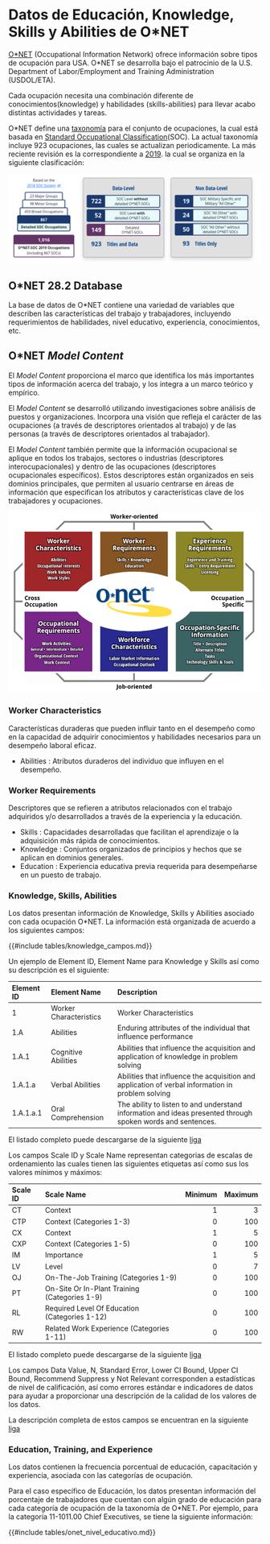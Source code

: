 # Datos de Educación, Knowledge, Skills y Abilities de O*NET 

[O*NET](https://www.onetcenter.org/overview.html) (Occupational Information Network) ofrece información sobre tipos de ocupación para USA. O*NET se desarrolla bajo el patrocinio de la U.S. Department of Labor/Employment and Training Administration (USDOL/ETA).

Cada ocupación necesita una combinación diferente de conocimientos(knowledge) y habilidades (skills-abilities) para llevar acabo distintas actividades y tareas.

O*NET define una [taxonomía](https://www.onetcenter.org/taxonomy.html) para el conjunto de ocupaciones, la cual está basada en [Standard Occupational Classification](https://www.onetcenter.org/taxonomy.html)(SOC). La actual taxonomía incluye 923 ocupaciones, las cuales se actualizan periodicamente. La más reciente revisión es la correspondiente a [2019](https://www.onetcenter.org/taxonomy/2019/list.html). la cual se organiza en la siguiente clasificación:

<p><img src="images/onet_taxonomia.png" alt="Redes" /></p>

## O*NET 28.2 Database

La base de datos de O*NET contiene una variedad de variables que describen las características del trabajo y trabajadores, incluyendo requerimientos de habilidades, nivel educativo, experiencia, conocimientos, etc.

## O*NET *Model Content*

El *Model Content* proporciona el marco que identifica los más importantes tipos de información acerca del trabajo, y los integra a un marco teórico y empírico. 

El *Model Content* se desarrolló utilizando investigaciones sobre análisis de puestos y organizaciones. Incorpora una visión que refleja el carácter de las ocupaciones (a través de descriptores orientados al trabajo) y de las personas (a través de descriptores orientados al trabajador).

El *Model Content* también permite que la información ocupacional se aplique en todos los trabajos, sectores o industrias (descriptores interocupacionales) y dentro de las ocupaciones (descriptores ocupacionales específicos). Estos descriptores están organizados en seis dominios principales, que permiten al usuario centrarse en áreas de información que especifican los atributos y características clave de los trabajadores y ocupaciones.

<p><img src="images/model_content.png" alt="Redes" /></p>


### Worker Characteristics

Características duraderas que pueden influir tanto en el desempeño como en la capacidad de adquirir conocimientos y habilidades necesarios para un desempeño laboral eficaz.

* Abilities : Atributos duraderos del individuo que influyen en el desempeño.

### Worker Requirements

Descriptores que se refieren a atributos relacionados con el trabajo adquiridos y/o desarrollados a través de la experiencia y la educación.

* Skills : Capacidades desarrolladas que facilitan el aprendizaje o la adquisición más rápida de conocimientos.
* Knowledge : Conjuntos organizados de principios y hechos que se aplican en dominios generales.
* Education : Experiencia educativa previa requerida para desempeñarse en un puesto de trabajo.

### Knowledge, Skills, Abilities

Los datos presentan información de Knowledge, Skills y Abilities asociado con cada ocupación O*NET. La información está organizada de acuerdo a los siguientes campos:

{{#include tables/knowledge_campos.md}}

Un ejemplo de Element ID, Element Name para Knowledge y Skills así como su descripción es el siguiente:

| Element ID   | Element Name           | Description                                                                                                 |
|:-------------|:-----------------------|:------------------------------------------------------------------------------------------------------------|
| 1            | Worker Characteristics | Worker Characteristics                                                                                      |
| 1.A          | Abilities              | Enduring attributes of the individual that influence performance                                            |
| 1.A.1        | Cognitive Abilities    | Abilities that influence the acquisition and application of knowledge in problem solving                    |
| 1.A.1.a      | Verbal Abilities       | Abilities that influence the acquisition and application of verbal information in problem solving           |
| 1.A.1.a.1    | Oral Comprehension     | The ability to listen to and understand information and ideas presented through spoken words and sentences. |

El listado completo puede descargarse de la siguiente [liga](https://www.onetcenter.org/dl_files/database/db_28_2_text/Content%20Model%20Reference.txt)


Los campos Scale ID y Scale Name representan categorias de escalas de ordenamiento las cuales tienen las siguientes etiquetas así como sus los valores mínimos y máximos:

| Scale ID   | Scale Name                                    |   Minimum |   Maximum |
|:-----------|:----------------------------------------------|----------:|----------:|
| CT         | Context                                       |         1 |         3 |
| CTP        | Context (Categories 1-3)                      |         0 |       100 |
| CX         | Context                                       |         1 |         5 |
| CXP        | Context (Categories 1-5)                      |         0 |       100 |
| IM         | Importance                                    |         1 |         5 |
| LV         | Level                                         |         0 |         7 |
| OJ         | On-The-Job Training (Categories 1-9)          |         0 |       100 |
| PT         | On-Site Or In-Plant Training (Categories 1-9) |         0 |       100 |
| RL         | Required Level Of Education (Categories 1-12) |         0 |       100 |
| RW         | Related Work Experience (Categories 1-11)     |         0 |       100 |

El listado completo puede descargarse de la siguiente [liga](https://www.onetcenter.org/dl_files/database/db_28_2_text/Scales%20Reference.txt)

Los campos Data Value, N, Standard Error, Lower CI Bound, Upper CI Bound, Recommend Suppress y Not Relevant corresponden a estadísticas de nivel de calificación, así como errores estándar e indicadores de datos para ayudar a proporcionar una descripción de la calidad de los valores de los datos.

La descripción completa de estos campos se encuentran en la siguiente [liga](https://www.onetcenter.org/dictionary/28.2/excel/appendix_incumbent.html)


### Education, Training, and Experience

Los datos contienen la frecuencia porcentual de educación, capacitación y experiencia, asociada con las categorías de ocupación.

Para el caso específico de Educación, los datos presentan información del porcentaje de trabajadores que cuentan con algún grado de educación para cada categoría de ocupación de la taxonomía de O*NET. Por ejemplo, para la categoría 11-1011.00 Chief Executives, se tiene la siguiente información:

{{#include tables/onet_nivel_educativo.md}}
